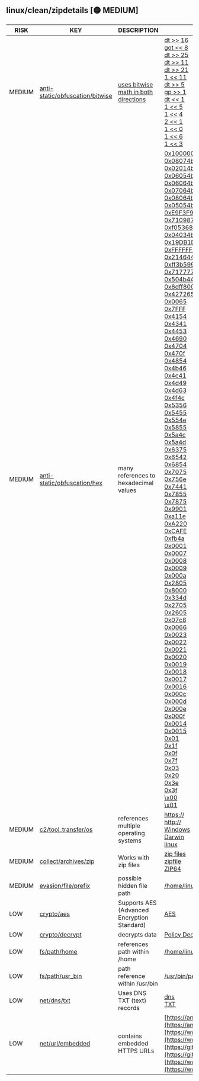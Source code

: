 ## linux/clean/zipdetails [🟡 MEDIUM]

| RISK | KEY | DESCRIPTION | EVIDENCE |
|--|--|--|--|
| MEDIUM | [anti-static/obfuscation/bitwise](https://github.com/chainguard-dev/malcontent/blob/main/rules/anti-static/obfuscation/bitwise.yara#bidirectional_bitwise_math) | [uses bitwise math in both directions](https://www.reversinglabs.com/blog/python-downloader-highlights-noise-problem-in-open-source-threat-detection) | [dt >> 16](https://github.com/search?q=dt+%3E%3E+16&type=code)<br>[got << 8](https://github.com/search?q=got+%3C%3C+8&type=code)<br>[dt >> 25](https://github.com/search?q=dt+%3E%3E+25&type=code)<br>[dt >> 11](https://github.com/search?q=dt+%3E%3E+11&type=code)<br>[dt >> 21](https://github.com/search?q=dt+%3E%3E+21&type=code)<br>[1 << 11](https://github.com/search?q=1+%3C%3C+11&type=code)<br>[dt >> 5](https://github.com/search?q=dt+%3E%3E+5&type=code)<br>[gp >> 1](https://github.com/search?q=gp+%3E%3E+1&type=code)<br>[dt << 1](https://github.com/search?q=dt+%3C%3C+1&type=code)<br>[1 << 5](https://github.com/search?q=1+%3C%3C+5&type=code)<br>[1 << 4](https://github.com/search?q=1+%3C%3C+4&type=code)<br>[2 << 1](https://github.com/search?q=2+%3C%3C+1&type=code)<br>[1 << 0](https://github.com/search?q=1+%3C%3C+0&type=code)<br>[1 << 6](https://github.com/search?q=1+%3C%3C+6&type=code)<br>[1 << 3](https://github.com/search?q=1+%3C%3C+3&type=code) |
| MEDIUM | [anti-static/obfuscation/hex](https://github.com/chainguard-dev/malcontent/blob/main/rules/anti-static/obfuscation/hex.yara#excessive_hex_refs) | many references to hexadecimal values | [0x10000000](https://github.com/search?q=0x10000000&type=code)<br>[0x08074b50](https://github.com/search?q=0x08074b50&type=code)<br>[0x02014b50](https://github.com/search?q=0x02014b50&type=code)<br>[0x06054b50](https://github.com/search?q=0x06054b50&type=code)<br>[0x06064b50](https://github.com/search?q=0x06064b50&type=code)<br>[0x07064b50](https://github.com/search?q=0x07064b50&type=code)<br>[0x08064b50](https://github.com/search?q=0x08064b50&type=code)<br>[0x05054b50](https://github.com/search?q=0x05054b50&type=code)<br>[0xE9F3F9F0](https://github.com/search?q=0xE9F3F9F0&type=code)<br>[0x7109871a](https://github.com/search?q=0x7109871a&type=code)<br>[0xf05368c0](https://github.com/search?q=0xf05368c0&type=code)<br>[0x04034b50](https://github.com/search?q=0x04034b50&type=code)<br>[0x19DB1DED](https://github.com/search?q=0x19DB1DED&type=code)<br>[0xFFFFFFFF](https://github.com/search?q=0xFFFFFFFF&type=code)<br>[0x2146444e](https://github.com/search?q=0x2146444e&type=code)<br>[0xff3b5998](https://github.com/search?q=0xff3b5998&type=code)<br>[0x71777777](https://github.com/search?q=0x71777777&type=code)<br>[0x504b4453](https://github.com/search?q=0x504b4453&type=code)<br>[0x6dff800d](https://github.com/search?q=0x6dff800d&type=code)<br>[0x42726577](https://github.com/search?q=0x42726577&type=code)<br>[0x0065](https://github.com/search?q=0x0065&type=code)<br>[0x7FFF](https://github.com/search?q=0x7FFF&type=code)<br>[0x4154](https://github.com/search?q=0x4154&type=code)<br>[0x4341](https://github.com/search?q=0x4341&type=code)<br>[0x4453](https://github.com/search?q=0x4453&type=code)<br>[0x4690](https://github.com/search?q=0x4690&type=code)<br>[0x4704](https://github.com/search?q=0x4704&type=code)<br>[0x470f](https://github.com/search?q=0x470f&type=code)<br>[0x4854](https://github.com/search?q=0x4854&type=code)<br>[0x4b46](https://github.com/search?q=0x4b46&type=code)<br>[0x4c41](https://github.com/search?q=0x4c41&type=code)<br>[0x4d49](https://github.com/search?q=0x4d49&type=code)<br>[0x4d63](https://github.com/search?q=0x4d63&type=code)<br>[0x4f4c](https://github.com/search?q=0x4f4c&type=code)<br>[0x5356](https://github.com/search?q=0x5356&type=code)<br>[0x5455](https://github.com/search?q=0x5455&type=code)<br>[0x554e](https://github.com/search?q=0x554e&type=code)<br>[0x5855](https://github.com/search?q=0x5855&type=code)<br>[0x5a4c](https://github.com/search?q=0x5a4c&type=code)<br>[0x5a4d](https://github.com/search?q=0x5a4d&type=code)<br>[0x6375](https://github.com/search?q=0x6375&type=code)<br>[0x6542](https://github.com/search?q=0x6542&type=code)<br>[0x6854](https://github.com/search?q=0x6854&type=code)<br>[0x7075](https://github.com/search?q=0x7075&type=code)<br>[0x756e](https://github.com/search?q=0x756e&type=code)<br>[0x7441](https://github.com/search?q=0x7441&type=code)<br>[0x7855](https://github.com/search?q=0x7855&type=code)<br>[0x7875](https://github.com/search?q=0x7875&type=code)<br>[0x9901](https://github.com/search?q=0x9901&type=code)<br>[0xa11e](https://github.com/search?q=0xa11e&type=code)<br>[0xA220](https://github.com/search?q=0xA220&type=code)<br>[0xCAFE](https://github.com/search?q=0xCAFE&type=code)<br>[0xfb4a](https://github.com/search?q=0xfb4a&type=code)<br>[0x0001](https://github.com/search?q=0x0001&type=code)<br>[0x0007](https://github.com/search?q=0x0007&type=code)<br>[0x0008](https://github.com/search?q=0x0008&type=code)<br>[0x0009](https://github.com/search?q=0x0009&type=code)<br>[0x000a](https://github.com/search?q=0x000a&type=code)<br>[0x2805](https://github.com/search?q=0x2805&type=code)<br>[0x8000](https://github.com/search?q=0x8000&type=code)<br>[0x334d](https://github.com/search?q=0x334d&type=code)<br>[0x2705](https://github.com/search?q=0x2705&type=code)<br>[0x2605](https://github.com/search?q=0x2605&type=code)<br>[0x07c8](https://github.com/search?q=0x07c8&type=code)<br>[0x0066](https://github.com/search?q=0x0066&type=code)<br>[0x0023](https://github.com/search?q=0x0023&type=code)<br>[0x0022](https://github.com/search?q=0x0022&type=code)<br>[0x0021](https://github.com/search?q=0x0021&type=code)<br>[0x0020](https://github.com/search?q=0x0020&type=code)<br>[0x0019](https://github.com/search?q=0x0019&type=code)<br>[0x0018](https://github.com/search?q=0x0018&type=code)<br>[0x0017](https://github.com/search?q=0x0017&type=code)<br>[0x0016](https://github.com/search?q=0x0016&type=code)<br>[0x000c](https://github.com/search?q=0x000c&type=code)<br>[0x000d](https://github.com/search?q=0x000d&type=code)<br>[0x000e](https://github.com/search?q=0x000e&type=code)<br>[0x000f](https://github.com/search?q=0x000f&type=code)<br>[0x0014](https://github.com/search?q=0x0014&type=code)<br>[0x0015](https://github.com/search?q=0x0015&type=code)<br>[0x01](https://github.com/search?q=0x01&type=code)<br>[0x1f](https://github.com/search?q=0x1f&type=code)<br>[0x0f](https://github.com/search?q=0x0f&type=code)<br>[0x7f](https://github.com/search?q=0x7f&type=code)<br>[0x03](https://github.com/search?q=0x03&type=code)<br>[0x20](https://github.com/search?q=0x20&type=code)<br>[0x3e](https://github.com/search?q=0x3e&type=code)<br>[0x3f](https://github.com/search?q=0x3f&type=code)<br>[\x00](https://github.com/search?q=%5Cx00&type=code)<br>[\x01](https://github.com/search?q=%5Cx01&type=code) |
| MEDIUM | [c2/tool_transfer/os](https://github.com/chainguard-dev/malcontent/blob/main/rules/c2/tool_transfer/os.yara#multiple_os_ref) | references multiple operating systems | [https://](https://)<br>[http://](http://)<br>[Windows](https://github.com/search?q=Windows&type=code)<br>[Darwin](https://github.com/search?q=Darwin&type=code)<br>[linux](https://github.com/search?q=linux&type=code) |
| MEDIUM | [collect/archives/zip](https://github.com/chainguard-dev/malcontent/blob/main/rules/collect/archives/zip.yara#zip) | Works with zip files | [zip files](https://github.com/search?q=zip+files&type=code)<br>[zipfile](https://github.com/search?q=zipfile&type=code)<br>[ZIP64](https://github.com/search?q=ZIP64&type=code) |
| MEDIUM | [evasion/file/prefix](https://github.com/chainguard-dev/malcontent/blob/main/rules/evasion/file/prefix/prefix.yara#static_hidden_path) | possible hidden file path | [/home/linuxbrew/.linuxbrew](https://github.com/search?q=%2Fhome%2Flinuxbrew%2F.linuxbrew&type=code) |
| LOW | [crypto/aes](https://github.com/chainguard-dev/malcontent/blob/main/rules/crypto/aes.yara#crypto_aes) | Supports AES (Advanced Encryption Standard) | [AES](https://github.com/search?q=AES&type=code) |
| LOW | [crypto/decrypt](https://github.com/chainguard-dev/malcontent/blob/main/rules/crypto/decrypt.yara#decrypt) | decrypts data | [Policy Decryption Key Record](https://github.com/search?q=Policy+Decryption+Key+Record&type=code) |
| LOW | [fs/path/home](https://github.com/chainguard-dev/malcontent/blob/main/rules/fs/path/home.yara#home_path) | references path within /home | [/home/linuxbrew/.linuxbrew/opt/perl/bin/perl](https://github.com/search?q=%2Fhome%2Flinuxbrew%2F.linuxbrew%2Fopt%2Fperl%2Fbin%2Fperl&type=code) |
| LOW | [fs/path/usr_bin](https://github.com/chainguard-dev/malcontent/blob/main/rules/fs/path/usr-bin.yara#usr_bin_path) | path reference within /usr/bin | [/usr/bin/perl](https://github.com/search?q=%2Fusr%2Fbin%2Fperl&type=code) |
| LOW | [net/dns/txt](https://github.com/chainguard-dev/malcontent/blob/main/rules/net/dns/dns-txt.yara#dns_txt) | Uses DNS TXT (text) records | [dns](https://github.com/search?q=dns&type=code)<br>[TXT](https://github.com/search?q=TXT&type=code) |
| LOW | [net/url/embedded](https://github.com/chainguard-dev/malcontent/blob/main/rules/net/url/embedded.yara#https_url) | contains embedded HTTPS URLs | [https://android.googlesource.com/platform/tools/apksig/](https://android.googlesource.com/platform/tools/apksig/)<br>[https://www.winzip.com/win/es/aes_info.html](https://www.winzip.com/win/es/aes_info.html)<br>[https://github.com/pmqs/zipdetails/issues](https://github.com/pmqs/zipdetails/issues)<br>[https://www.telerik.com/fiddler](https://www.telerik.com/fiddler) |

